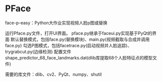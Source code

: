 # PFace
face-p-easy：Python大作业实现视频人脸p图或替换

运行Pface.py文件，打开UI界面。
pface.py继承于faceui.py实现基于PyQt的界面
默认替换模式，包括face.py(替换模块)、main.py(视频截取与合成并调用face.py)
勾选P图模式，包括facetrace.py(启动视频并人脸追踪)、trygrabcut.py(边缘检测)
配置文件shape_predictor_68_face_landmarks.dat(dlib库提取68个人脸特征点的模型文件)

需要的库文件：dlib、cv2、PyQt、numpy、shutil
